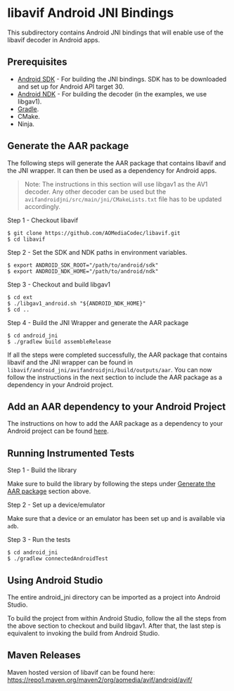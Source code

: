 # libavif Android JNI Bindings

This subdirectory contains Android JNI bindings that will enable use of the libavif decoder in Android apps.


## Prerequisites

* [Android SDK](https://developer.android.com/studio#downloads) - For building the JNI bindings. SDK has to be downloaded and set up for Android API target 30.
* [Android NDK](https://developer.android.com/ndk/downloads) - For building the decoder (in the examples, we use libgav1).
* [Gradle](https://gradle.org/).
* CMake.
* Ninja.

## Generate the AAR package

The following steps will generate the AAR package that contains libavif and the JNI wrapper. It can then be used as a dependency for Android apps.

> Note: The instructions in this section will use libgav1 as the AV1 decoder. Any other decoder can be used but the `avifandroidjni/src/main/jni/CMakeLists.txt` file has to be updated accordingly.

Step 1 - Checkout libavif

```
$ git clone https://github.com/AOMediaCodec/libavif.git
$ cd libavif
```

Step 2 - Set the SDK and NDK paths in environment variables.

```
$ export ANDROID_SDK_ROOT="/path/to/android/sdk"
$ export ANDROID_NDK_HOME="/path/to/android/ndk"
```

Step 3 - Checkout and build libgav1

```
$ cd ext
$ ./libgav1_android.sh "${ANDROID_NDK_HOME}"
$ cd ..
```

Step 4 - Build the JNI Wrapper and generate the AAR package

```
$ cd android_jni
$ ./gradlew build assembleRelease
```

If all the steps were completed successfully, the AAR package that contains libavif and the JNI wrapper can be found in `libavif/android_jni/avifandroidjni/build/outputs/aar`. You can now follow the instructions in the next section to include the AAR package as a dependency in your Android project.

## Add an AAR dependency to your Android Project

The instructions on how to add the AAR package as a dependency to your Android project can be found [here](https://developer.android.com/studio/projects/android-library#psd-add-aar-jar-dependency).

## Running Instrumented Tests

Step 1 - Build the library

Make sure to build the library by following the steps under
[Generate the AAR package](#generate-the-aar-package) section above.

Step 2 - Set up a device/emulator

Make sure that a device or an emulator has been set up and is available via
`adb`.

Step 3 - Run the tests

```
$ cd android_jni
$ ./gradlew connectedAndroidTest
```

## Using Android Studio

The entire android_jni directory can be imported as a project into Android Studio.

To build the project from within Android Studio, follow the all the steps from the above section to checkout and build libgav1. After that, the last step is equivalent to invoking the build from Android Studio.

## Maven Releases

Maven hosted version of libavif can be found here:
https://repo1.maven.org/maven2/org/aomedia/avif/android/avif/
